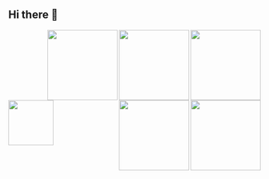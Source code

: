 ## Hi there 👋

<!--
**hiep-tm/hiep-tm** is a ✨ _special_ ✨ repository because its `README.md` (this file) appears on your GitHub profile.

Here are some ideas to get you started:

- 🔭 I’m currently working on ...
- 🌱 I’m currently learning ...
- 👯 I’m looking to collaborate on ...
- 🤔 I’m looking for help with ...
- 💬 Ask me about ...
- 📫 How to reach me: ...
- 😄 Pronouns: ...
- ⚡ Fun fact: ...
-->
<img align="right" width="140" height="140" src="https://media1.giphy.com/media/v1.Y2lkPTc5MGI3NjExNnh1azB3eG9hYmdjMzk1NGVkMmQ4MDc5ZzNtZTR4ZjhzN2VvanNnbiZlcD12MV9pbnRlcm5hbF9naWZfYnlfaWQmY3Q9cw/wJBYx2Yh84XS4sTzmz/giphy.webp?raw=true">
<img align="right" width="140" height="140" src="https://media3.giphy.com/media/v1.Y2lkPTc5MGI3NjExanlmbGZkdWRnYmcxcmwyMzdyZjRnOWQyZjJuY2R6MGVka3FnbzlwaCZlcD12MV9pbnRlcm5hbF9naWZfYnlfaWQmY3Q9cw/RgutegYIHk2Nhxj4m5/giphy.webp?raw=true">
<img align="right" width="140" height="140" src="https://media0.giphy.com/media/v1.Y2lkPTc5MGI3NjExMTBiaTY1NWU5MmJhdHg2ZHk5dGVsa2I4YTl6eDBqd2h2ZzIwbGZjdSZlcD12MV9pbnRlcm5hbF9naWZfYnlfaWQmY3Q9cw/jrdgDVFrcgJpNlonWO/giphy.webp?raw=true">
<img align="right" width="140" height="140" src="https://media1.giphy.com/media/v1.Y2lkPTc5MGI3NjExNnh1azB3eG9hYmdjMzk1NGVkMmQ4MDc5ZzNtZTR4ZjhzN2VvanNnbiZlcD12MV9pbnRlcm5hbF9naWZfYnlfaWQmY3Q9cw/wJBYx2Yh84XS4sTzmz/giphy.webp?raw=true">
<img align="right" width="140" height="140" src="https://media1.giphy.com/media/v1.Y2lkPTc5MGI3NjExanlmbGZkdWRnYmcxcmwyMzdyZjRnOWQyZjJuY2R6MGVka3FnbzlwaCZlcD12MV9pbnRlcm5hbF9naWZfYnlfaWQmY3Q9cw/RgutegYIHk2Nhxj4m5/giphy.webp?raw=true">
<img align="left" width="90" height="90" src="https://media1.giphy.com/media/v1.Y2lkPTc5MGI3NjExMTBiaTY1NWU5MmJhdHg2ZHk5dGVsa2I4YTl6eDBqd2h2ZzIwbGZjdSZlcD12MV9pbnRlcm5hbF9naWZfYnlfaWQmY3Q9cw/jrdgDVFrcgJpNlonWO/giphy.webp?raw=true">
